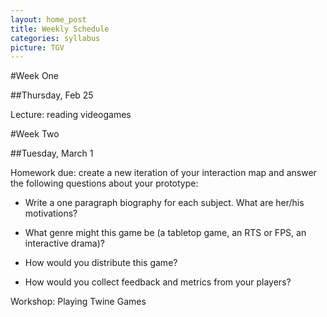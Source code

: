 ```yaml
---
layout: home_post
title: Weekly Schedule
categories: syllabus
picture: TGV
---
```



#Week One

##Thursday, Feb 25

Lecture: reading videogames

#Week Two

##Tuesday, March 1

Homework due: create a new iteration of your interaction map and answer the following questions about your prototype:

*  Write a one paragraph biography for each subject. What are her/his motivations?
 
* What genre might this game be (a tabletop game, an RTS or FPS, an interactive drama)?

* How would you distribute this game?

* How would you collect feedback and metrics from your players?

Workshop: Playing Twine Games
